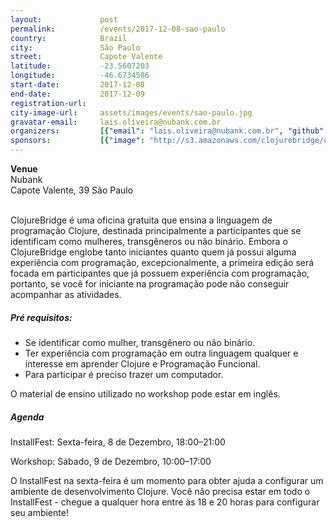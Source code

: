 ```yaml
---
layout:             post
permalink:          /events/2017-12-08-sao-paulo
country:            Brazil
city:               São Paulo
street:             Capote Valente
latitude:           -23.5607203
longitude:          -46.6734586
start-date:         2017-12-08
end-date:           2017-12-09
registration-url:
city-image-url:     assets/images/events/sao-paulo.jpg
gravatar-email:     lais.oliveira@nubank.com.br
organizers:         [{"email": "lais.oliveira@nubank.com.br", "github": "laisoliveira", "name": "Laís Oliveira", "twitter": null}]
sponsors:           [{"image": "http://s3.amazonaws.com/clojurebridge/original/219/31363369-4fc3145e-ad34-11e7-9b58-75e507123f71.png?1508850948", "name": "Nubank", "url": "https://nubank.com.br/"}]
---
```


**Venue**<br/>
Nubank <br/>
Capote Valente, 39
São Paulo<br/>
<br/>

ClojureBridge é uma oficina gratuita que ensina a linguagem de programação Clojure, destinada principalmente a participantes que se identificam como mulheres, transgêneros ou não binário.
Embora o ClojureBridge englobe tanto iniciantes quanto quem já possui alguma experiência com programação, excepcionalmente, a primeira edição será focada em participantes que já possuem experiência com programação, portanto, se você for iniciante na programação pode não conseguir acompanhar as atividades.

##### Pré requisitos:
- Se identificar como mulher, transgênero ou não binário.
- Ter experiência com programação em outra linguagem qualquer e interesse em aprender Clojure e Programação Funcional.
- Para participar é preciso trazer um computador.

O material de ensino utilizado no workshop pode estar em inglês.

##### Agenda

InstallFest: Sexta-feira, 8 de Dezembro, 18:00–21:00

Workshop: Sábado, 9 de Dezembro, 10:00–17:00

O InstallFest na sexta-feira é um momento para obter ajuda a configurar um ambiente de desenvolvimento Clojure.
Você não precisa estar em todo o InstallFest - chegue a qualquer hora entre às 18 e 20 horas para configurar seu ambiente!
